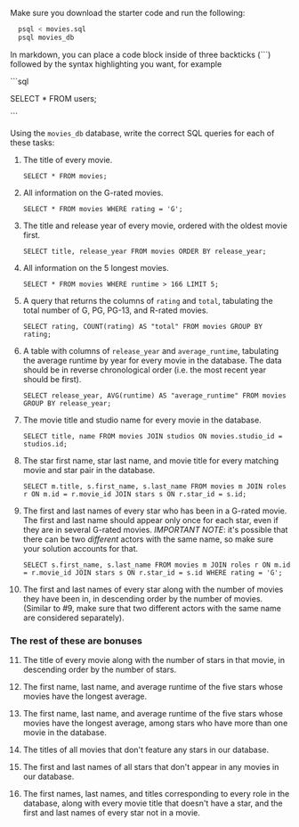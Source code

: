 Make sure you download the starter code and run the following:

```sh
  psql < movies.sql
  psql movies_db
```

In markdown, you can place a code block inside of three backticks (```) followed by the syntax highlighting you want, for example

\```sql

SELECT \* FROM users;

\```

Using the `movies_db` database, write the correct SQL queries for each of these tasks:

1.  The title of every movie.

        SELECT * FROM movies;

2.  All information on the G-rated movies.

        SELECT * FROM movies WHERE rating = 'G';

3.  The title and release year of every movie, ordered with the
    oldest movie first.

        SELECT title, release_year FROM movies ORDER BY release_year;
    
4.  All information on the 5 longest movies.

        SELECT * FROM movies WHERE runtime > 166 LIMIT 5;

5.  A query that returns the columns of `rating` and `total`, tabulating the
    total number of G, PG, PG-13, and R-rated movies.

        SELECT rating, COUNT(rating) AS "total" FROM movies GROUP BY rating;

6.  A table with columns of `release_year` and `average_runtime`,
    tabulating the average runtime by year for every movie in the database. The data should be in reverse chronological order (i.e. the most recent year should be first).

        SELECT release_year, AVG(runtime) AS "average_runtime" FROM movies GROUP BY release_year;

7.  The movie title and studio name for every movie in the
    database.

        SELECT title, name FROM movies JOIN studios ON movies.studio_id = studios.id;

8.  The star first name, star last name, and movie title for every
    matching movie and star pair in the database.

        SELECT m.title, s.first_name, s.last_name FROM movies m JOIN roles r ON m.id = r.movie_id JOIN stars s ON r.star_id = s.id;

9.  The first and last names of every star who has been in a G-rated movie. The first and last name should appear only once for each star, even if they are in several G-rated movies. *IMPORTANT NOTE*: it's possible that there can be two *different* actors with the same name, so make sure your solution accounts for that.

        SELECT s.first_name, s.last_name FROM movies m JOIN roles r ON m.id = r.movie_id JOIN stars s ON r.star_id = s.id WHERE rating = 'G';

10. The first and last names of every star along with the number
    of movies they have been in, in descending order by the number of movies. (Similar to #9, make sure
    that two different actors with the same name are considered separately).

        

### The rest of these are bonuses

11. The title of every movie along with the number of stars in
    that movie, in descending order by the number of stars.

12. The first name, last name, and average runtime of the five
    stars whose movies have the longest average.

13. The first name, last name, and average runtime of the five
    stars whose movies have the longest average, among stars who have more than one movie in the database.

14. The titles of all movies that don't feature any stars in our
    database.

15. The first and last names of all stars that don't appear in any movies in our database.

16. The first names, last names, and titles corresponding to every
    role in the database, along with every movie title that doesn't have a star, and the first and last names of every star not in a movie.
